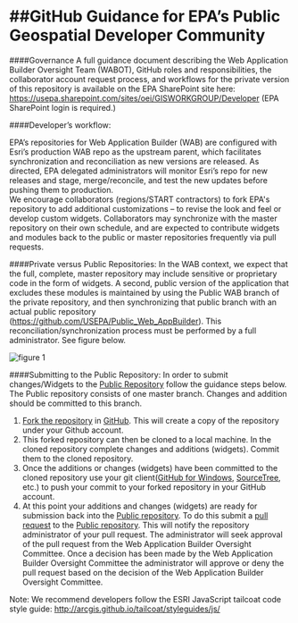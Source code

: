 ##GitHub Guidance for EPA’s Public Geospatial Developer Community
=========
####Governance
A full guidance document describing the Web Application Builder Oversight Team (WABOT), GitHub roles and responsibilities, the collaborator account request process, and workflows for the private version of this repository is available on the EPA SharePoint site here:
https://usepa.sharepoint.com/sites/oei/GISWORKGROUP/Developer
(EPA SharePoint login is required.)  

####Developer’s workflow:

EPA’s repositories for Web Application Builder (WAB) are configured with Esri’s production WAB repo as the upstream parent, which facilitates synchronization and reconciliation as new versions are released.  As directed, EPA delegated administrators will monitor Esri’s repo for new releases and stage, merge/reconcile, and test the new updates before pushing them to production.  
We encourage collaborators (regions/START contractors) to fork EPA's repository to add additional customizations – to revise the look and feel or develop custom widgets. Collaborators may synchronize with the master repository on their own schedule, and are expected to contribute widgets and modules back to the public or master repositories frequently via pull requests.

####Private versus Public Repositories:
In the WAB context, we expect that the full, complete, master repository may include sensitive or proprietary code in the form of widgets.  A second, public version of the application that excludes these modules is maintained by using the Public WAB branch of the private repository, and then synchronizing that public branch with an actual public repository (https://github.com/USEPA/Public_Web_AppBuilder).  This reconciliation/synchronization process must be performed by a full administrator.  See figure below.

![figure 1](https://github.com/USEPA/EPA_Esri_Web_AppBuilder/blob/master/docs/EPA_WAB_Repository_Structure.jpg)

####Submitting to the Public Repository:
In order to submit changes/Widgets to the [Public Repository](https://github.com/USEPA/EPA_Public_Esri_Web_AppBuilder) follow the guidance steps below. The Public repository consists of one master branch. Changes and addition should be committed to this branch. 

1.	[Fork the repository](https://help.github.com/articles/fork-a-repo/) in [GitHub](https://github.com/). This will create a copy of the repository under your Github account.
2.	This forked repository can then be cloned to a local machine.  In the cloned repository complete changes and additions (widgets). Commit them to the cloned repository.
3.	Once the additions or changes (widgets) have been committed to the cloned repository use your git client([GitHub for Windows](https://windows.github.com/), [SourceTree](http://www.sourcetreeapp.com/), etc.) to push your commit to your forked repository in your GitHub account.
4.	At this point your additions and changes (widgets) are ready for submission back into the [Public repository](https://github.com/USEPA/EPA_Public_Esri_Web_AppBuilder).  To do this submit a [pull request](https://help.github.com/articles/using-pull-requests/) to the [Public repository](https://github.com/USEPA/EPA_Public_Esri_Web_AppBuilder). This will notify the repository administrator of your pull request. The administrator will seek approval of the pull request from the Web Application Builder Oversight Committee. Once a decision has been made by the Web Application Builder Oversight Committee the administrator will approve or deny the pull request based on the decision of the Web Application Builder Oversight Committee.

Note:  We recommend developers follow the ESRI JavaScript tailcoat code style guide: http://arcgis.github.io/tailcoat/styleguides/js/


